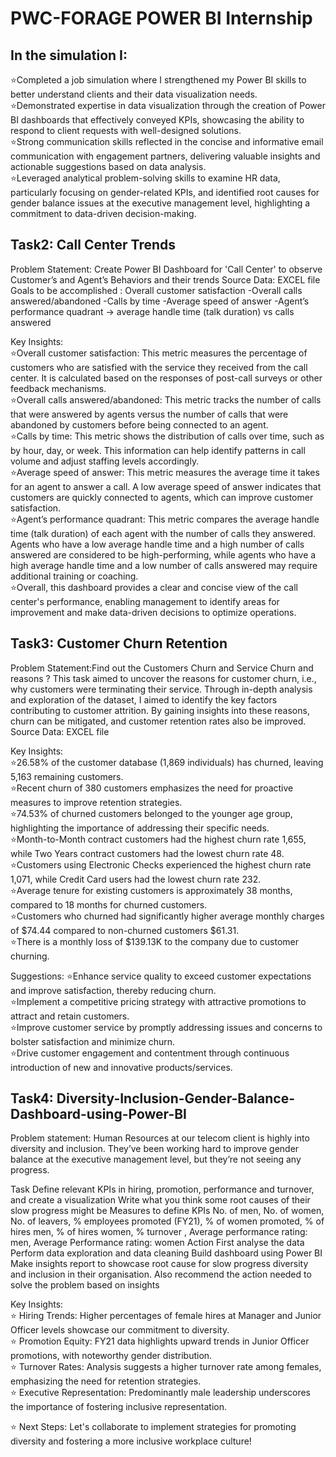 # PWC-FORAGE POWER BI Internship
  
## In the simulation I:     
⭐Completed a job simulation where I strengthened my Power BI skills to better understand clients and their data visualization needs.     
⭐Demonstrated expertise in data visualization through the creation of Power BI dashboards that effectively conveyed KPIs, showcasing the ability to respond to client requests with well-designed solutions.    
⭐Strong communication skills reflected in the concise and informative email communication with engagement partners, delivering valuable insights and actionable suggestions based on data analysis.     
⭐Leveraged analytical problem-solving skills to examine HR data, particularly focusing on gender-related KPIs, and identified root causes for gender balance issues at the executive management level, highlighting a commitment to data-driven decision-making.

## Task2: Call Center Trends
Problem Statement: Create Power BI Dashboard for 'Call Center' to observe Customer’s and Agent’s Behaviors and their trends 
Source Data: EXCEL file 
Goals to be accomplished :  Overall customer satisfaction -Overall calls answered/abandoned -Calls by time -Average speed of answer -Agent’s performance quadrant -> average handle time (talk duration) vs calls answered

Key Insights:   
⭐Overall customer satisfaction: This metric measures the percentage of customers who are satisfied with the service they received from the call center. It is calculated based on the responses of post-call surveys or other feedback mechanisms.    
⭐Overall calls answered/abandoned: This metric tracks the number of calls that were answered by agents versus the number of calls that were abandoned by customers before being connected to an agent.    
⭐Calls by time: This metric shows the distribution of calls over time, such as by hour, day, or week. This information can help identify patterns in call volume and adjust staffing levels accordingly.    
⭐Average speed of answer: This metric measures the average time it takes for an agent to answer a call. A low average speed of answer indicates that customers are quickly connected to agents, which can improve customer satisfaction.    
⭐Agent’s performance quadrant: This metric compares the average handle time (talk duration) of each agent with the number of calls they answered. Agents who have a low average handle time and a high number of calls answered are considered to be high-performing, while    agents who have a high average handle time and a low number of calls answered may require additional training or coaching.       
⭐Overall, this dashboard provides a clear and concise view of the call center's performance, enabling management to identify areas for improvement and make data-driven decisions to optimize operations.

## Task3: Customer Churn Retention
Problem Statement:Find out the Customers Churn and Service Churn and reasons ? 
This task aimed to uncover the reasons for customer churn, i.e., why customers were terminating their service. Through in-depth analysis and exploration of the dataset, I aimed to identify the key factors contributing to customer attrition. By gaining insights into these reasons, churn can be mitigated, and customer retention rates also be improved. 
Source Data: EXCEL file

Key Insights:   
⭐26.58% of the customer database (1,869 individuals) has churned, leaving 5,163 remaining customers.   
⭐Recent churn of 380 customers emphasizes the need for proactive measures to improve retention strategies.   
⭐74.53% of churned customers belonged to the younger age group, highlighting the importance of addressing their specific needs.   
⭐Month-to-Month contract customers had the highest churn rate 1,655, while Two Years contract customers had the lowest churn rate 48.    
⭐Customers using Electronic Checks experienced the highest churn rate 1,071, while Credit Card users had the lowest churn rate 232.   
⭐Average tenure for existing customers is approximately 38 months, compared to 18 months for churned customers.    
⭐Customers who churned had significantly higher average monthly charges of $74.44 compared to non-churned customers $61.31.    
⭐There is a monthly loss of $139.13K to the company due to customer churning.   

Suggestions:
⭐Enhance service quality to exceed customer expectations and improve satisfaction, thereby reducing churn.    
⭐Implement a competitive pricing strategy with attractive promotions to attract and retain customers.    
⭐Improve customer service by promptly addressing issues and concerns to bolster satisfaction and minimize churn.     
⭐Drive customer engagement and contentment through continuous introduction of new and innovative products/services.

## Task4: Diversity-Inclusion-Gender-Balance-Dashboard-using-Power-BI
Problem statement: Human Resources at our telecom client is highly into diversity and inclusion. They’ve been working hard to improve gender balance at the executive management level, but they’re not seeing any progress.

Task Define relevant KPIs in hiring, promotion, performance and turnover, and create a visualization Write what you think some root causes of their slow progress might be Measures to define KPIs No. of men, No. of women, No. of leavers, % employees promoted (FY21), % of women promoted, % of hires men, % of hires women, % turnover , Average performance rating: men, Average Performance rating: women
Action First analyse the data Perform data exploration and data cleaning Build dashboard using Power BI Make insights report to showcase root cause for slow progress diversity and inclusion in their organisation. Also recommend the action needed to solve the problem based on insights

Key Insights:     
⭐ Hiring Trends: Higher percentages of female hires at Manager and Junior Officer levels showcase our commitment to diversity.     
⭐ Promotion Equity: FY21 data highlights upward trends in Junior Officer promotions, with noteworthy gender distribution.      
⭐ Turnover Rates: Analysis suggests a higher turnover rate among females, emphasizing the need for retention strategies.       
⭐ Executive Representation: Predominantly male leadership underscores the importance of fostering inclusive representation.      

⭐ Next Steps: Let's collaborate to implement strategies for promoting diversity and fostering a more inclusive workplace culture!
